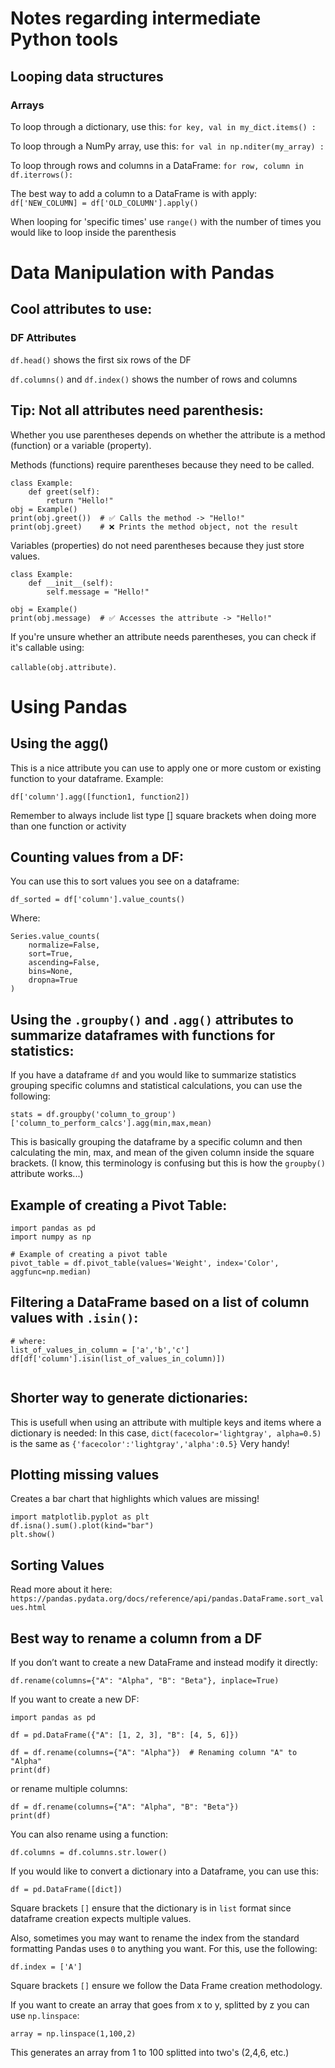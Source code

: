 # Notes regarding intermediate Python tools
## Looping data structures
### Arrays
To loop through a dictionary, use this:
`for key, val in my_dict.items() :`

To loop through a NumPy array, use this:
`for val in np.nditer(my_array) :`

To loop through rows and columns in a DataFrame:
`for row, column in df.iterrows():`

The best way to add a column to a DataFrame is with apply:
`df['NEW_COLUMN] = df['OLD_COLUMN'].apply()`

When looping for 'specific times' use `range()` with the number of times you would like to loop inside the parenthesis


# Data Manipulation with Pandas

## Cool attributes to use:

### DF Attributes

`df.head()` shows the first six rows of the DF

`df.columns()` and `df.index()` shows the number of rows and columns

## Tip: Not all attributes need parenthesis:

Whether you use parentheses depends on whether the attribute is a method (function) or a variable (property).

Methods (functions) require parentheses because they need to be called.

```
class Example:
    def greet(self):
        return "Hello!"
obj = Example()
print(obj.greet())  # ✅ Calls the method -> "Hello!"
print(obj.greet)    # ❌ Prints the method object, not the result
```

Variables (properties) do not need parentheses because they just store values.

```
class Example:
    def __init__(self):
        self.message = "Hello!"

obj = Example()
print(obj.message)  # ✅ Accesses the attribute -> "Hello!"
```

If you're unsure whether an attribute needs parentheses, you can check if it's callable using:

`callable(obj.attribute)`.

# Using Pandas

## Using the agg()
This is a nice attribute you can use to apply one or more custom or existing function to your dataframe.
Example:
```
df['column'].agg([function1, function2])
```
Remember to always include list type [] square brackets when doing more than one function or activity

## Counting values from a DF:
You can use this to sort values you see on a dataframe:
```
df_sorted = df['column'].value_counts()
```
Where:
```
Series.value_counts(
    normalize=False, 
    sort=True, 
    ascending=False, 
    bins=None, 
    dropna=True
)
```

## Using the `.groupby()` and `.agg()` attributes to summarize dataframes with functions for statistics:

If you have a dataframe `df` and you would like to summarize statistics grouping specific columns and statistical calculations, you can use the following:
```
stats = df.groupby('column_to_group')['column_to_perform_calcs'].agg(min,max,mean)
```

This is basically grouping the dataframe by a specific column and then calculating the min, max, and mean of the given column inside the square brackets. (I know, this terminology is confusing but this is how the `groupby()` attribute works...)

## Example of creating a Pivot Table:
```
import pandas as pd
import numpy as np

# Example of creating a pivot table
pivot_table = df.pivot_table(values='Weight', index='Color', aggfunc=np.median)
```

## Filtering a DataFrame based on a list of column values with `.isin()`:
```
# where:
list_of_values_in_column = ['a','b','c']
df[df['column'].isin(list_of_values_in_column)])


```
## Shorter way to generate dictionaries:
This is usefull when using an attribute with multiple keys and items where a dictionary is needed:
In this case, `dict(facecolor='lightgray', alpha=0.5)` is the same as `{'facecolor':'lightgray','alpha':0.5}`
Very handy!


## Plotting missing values
Creates a bar chart that highlights which values are missing!
```
import matplotlib.pyplot as plt
df.isna().sum().plot(kind="bar")
plt.show()
```

## Sorting Values
Read more about it here:
`https://pandas.pydata.org/docs/reference/api/pandas.DataFrame.sort_values.html`

## Best way to rename a column from a DF

If you don’t want to create a new DataFrame and instead modify it directly:
```
df.rename(columns={"A": "Alpha", "B": "Beta"}, inplace=True)
```
If you want to create a new DF:

```
import pandas as pd

df = pd.DataFrame({"A": [1, 2, 3], "B": [4, 5, 6]})

df = df.rename(columns={"A": "Alpha"})  # Renaming column "A" to "Alpha"
print(df)
```

or rename multiple columns:

```
df = df.rename(columns={"A": "Alpha", "B": "Beta"})
print(df)
```

You can also rename using a function:
```
df.columns = df.columns.str.lower()
```

If you would like to convert a dictionary into a Dataframe, you can use this:

```
df = pd.DataFrame([dict])
```
Square brackets `[]` ensure that the dictionary is in `list` format since dataframe creation expects multiple values.

Also, sometimes you may want to rename the index from the standard formatting Pandas uses `0` to anything you want.
For this, use the following:
```
df.index = ['A']
```
Square brackets `[]` ensure we follow the Data Frame creation methodology.

If you want to create an array that goes from x to y, splitted by z you can use `np.linspace`:
```commandline
array = np.linspace(1,100,2)
```

This generates an array from 1 to 100 splitted into two's (2,4,6, etc.)